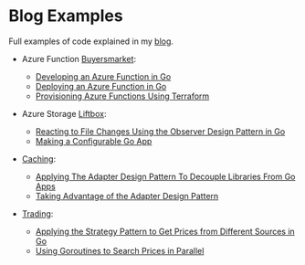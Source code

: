# Blog Examples

Full examples of code explained in my [blog](https://www.hildeberto.com).

* Azure Function [Buyersmarket](https://github.com/htmfilho/blog-examples/tree/main/azure/function):
  - [Developing an Azure Function in Go](https://www.hildeberto.com/2021/01/azure-function-golang.html)
  - [Deploying an Azure Function in Go](https://www.hildeberto.com/2021/01/azure-function-golang-2.html)
  - [Provisioning Azure Functions Using Terraform](https://www.hildeberto.com/2021/03/terraform-azure-function.html)

* Azure Storage [Liftbox](https://github.com/htmfilho/blog-examples/tree/main/azure/storage):
  - [Reacting to File Changes Using the Observer Design Pattern in Go](https://www.hildeberto.com/2021/03/observer-design-pattern-golang.html)
  - [Making a Configurable Go App](https://www.hildeberto.com/2021/04/configurable-go-app.html)

* [Caching](https://github.com/htmfilho/blog-examples/tree/main/caching):
  - [Applying The Adapter Design Pattern To Decouple Libraries From Go Apps](https://www.hildeberto.com/2021/02/adapter-design-pattern-golang.html)
  - [Taking Advantage of the Adapter Design Pattern](https://www.hildeberto.com/2021/02/adapter-go-redis.html)

* [Trading](https://github.com/htmfilho/blog-examples/tree/main/trade):
  - [Applying the Strategy Pattern to Get Prices from Different Sources in Go](https://www.hildeberto.com/2021/02/golang-strategy-pattern.html)
  - [Using Goroutines to Search Prices in Parallel](https://www.hildeberto.com/2021/02/golang-sync-goroutine.html)
